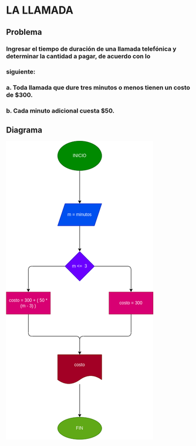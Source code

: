 # LA LLAMADA
## Problema 
### Ingresar el tiempo de duración de una llamada telefónica y determinar la cantidad a pagar, de acuerdo con lo
### siguiente:
### a. Toda llamada que dure tres minutos o menos tienen un costo de $300.
### b. Cada minuto adicional cuesta $50.
## Diagrama
![Diagrama de flujo](diagrama.png)
